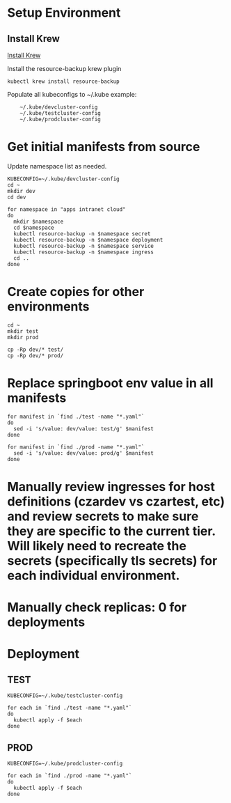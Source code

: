 # Setup Environment
## Install Krew
[Install Krew](https://krew.sigs.k8s.io/docs/user-guide/setup/install/)

Install the resource-backup krew plugin
```shell
kubectl krew install resource-backup
```

Populate all kubeconfigs to ~/.kube
example:

```
    ~/.kube/devcluster-config
    ~/.kube/testcluster-config
    ~/.kube/prodcluster-config
```

# Get initial manifests from source
Update namespace list as needed. 
```shell
KUBECONFIG=~/.kube/devcluster-config
cd ~
mkdir dev
cd dev

for namespace in "apps intranet cloud"
do
  mkdir $namespace
  cd $namespace
  kubectl resource-backup -n $namespace secret
  kubectl resource-backup -n $namespace deployment
  kubectl resource-backup -n $namespace service
  kubectl resource-backup -n $namespace ingress
  cd ..
done
```

# Create copies for other environments
```shell
cd ~
mkdir test
mkdir prod

cp -Rp dev/* test/
cp -Rp dev/* prod/
```

# Replace springboot env value in all manifests
```shell
for manifest in `find ./test -name "*.yaml"`
do
  sed -i 's/value: dev/value: test/g' $manifest
done

for manifest in `find ./prod -name "*.yaml"`
  sed -i 's/value: dev/value: prod/g' $manifest
done
```

# Manually review ingresses for host definitions (czardev vs czartest, etc) and review secrets to make sure they are specific to the current tier.  Will likely need to recreate the secrets (specifically tls secrets) for each individual environment.

# Manually check replicas: 0 for deployments

# Deployment
## TEST
```shell
KUBECONFIG=~/.kube/testcluster-config

for each in `find ./test -name "*.yaml"`
do
  kubectl apply -f $each
done
```

## PROD
```shell
KUBECONFIG=~/.kube/prodcluster-config

for each in `find ./prod -name "*.yaml"`
do
  kubectl apply -f $each
done
```
